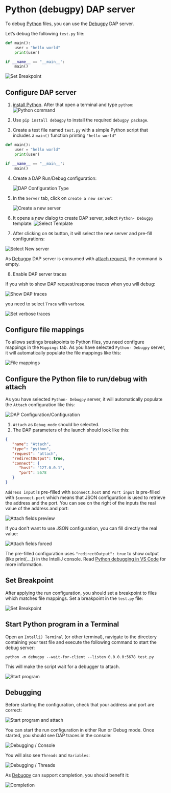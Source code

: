 # Python (debugpy) DAP server

To debug [Python](https://www.python.org/) files, you can use the [Debugpy](https://github.com/microsoft/debugpy) DAP server.

Let’s debug the following `test.py` file:

```python
def main():
    user = "hello world"
    print(user)

if __name__ == "__main__":
    main()
```

![Set Breakpoint](../images/python-debugpy/set_breakpoint.png)

## Configure DAP server

1. [install Python](https://www.python.org/downloads/). After that open a terminal and type `python`:
   ![Python command](../images/python-debugpy/python_command.png)

2. Use `pip install debugpy` to install the required `debugpy package`.

3. Create a test file named `test.py` with a simple Python script that includes a `main()` function printing `"hello world"`

```python
def main():
    user = "hello world"
    print(user)

if __name__ == "__main__":
    main()
```

4. Create a DAP Run/Debug configuration:

   ![DAP Configuration Type](../images/DAP_config_type.png)

5. In the `Server` tab, click on `create a new server`:

   ![Create a new server](../images/DAP_server_create_link.png)

6. It opens a new dialog to create DAP server, select `Python- Debugpy` template:
   ![Select Template](../images/python-debugpy/select_template.png)

7. After clicking on `OK` button, it will select the new server and pre-fill configurations:

 ![Select New server](../images/python-debugpy/select_new_server.png)

As [Debugpy](https://github.com/microsoft/debugpy) DAP server is consumed with [attach request](#configure-the-python-file-to-rundebug-with-attach),
the command is empty.

8. Enable DAP server traces

If you wish to show DAP request/response traces when you will debug:

![Show DAP traces](../images/python-debugpy/traces_in_console.png)

you need to select `Trace` with `verbose`.

![Set verbose traces](../images/python-debugpy/set_traces.png)

## Configure file mappings

To allows settings breakpoints to Python files, you need configure mappings in the `Mappings` tab.
As you have selected `Python- Debugpy` server, it will automatically populate the file mappings like this:

![File mappings](../images/python-debugpy/file_mappings.png)

## Configure the Python file to run/debug with attach

As you have selected `Python- Debugpy` server, it will automatically populate the `Attach` configuration like this:

![DAP Configuration/Configuration](../images/python-debugpy/configuration_tab.png)

1. `Attach` as `Debug mode` should be selected. 
2. The DAP parameters of the launch should look like this:

```json
{
   "name": "Attach",
   "type": "python",
   "request": "attach",
   "redirectOutput": true,
   "connect": {
      "host": "127.0.0.1",
      "port": 5678
   }
}
```

`Address input` is pre-filled with `$connect.host` and `Port input` is pre-filled with `$connect.port` which means that JSON configuration is used
to retrieve the address and the port. You can see on the right of the inputs the real value of the address and port:

![Attach fields preview](../images/python-debugpy/attach_fields_preview.png)

If you don't want to use JSON configuration, you can fill directly the real value:

![Attach fields forced](../images/python-debugpy/attach_fields_forced.png)

The pre-filled configuration uses `"redirectOutput": true` to show output (like print(....))
in the IntelliJ console. Read [Python debugging in VS Code](https://code.visualstudio.com/docs/python/debugging) for more information.

## Set Breakpoint

After applying the run configuration, you should set a breakpoint to files which matches file mappings.
Set a breakpoint in the `test.py` file:

![Set Breakpoint](../images/python-debugpy/set_breakpoint.png)

## Start Python program in a Terminal

Open an `IntelliJ Terminal` (or other terminal), navigate to the directory containing your test file 
and execute the following command to start the debug server:

```
python -m debugpy --wait-for-client --listen 0.0.0.0:5678 test.py
```

This will make the script wait for a debugger to attach. 

![Start program](../images/python-debugpy/start_program.png)

## Debugging

Before starting the configuration, check that your address and port are correct:

![Start program and attach](../images/python-debugpy/start_program_and_attach.png)

You can start the run configuration in either Run or Debug mode. Once started, you should see DAP traces in the console:

![Debugging / Console](../images/python-debugpy/traces_in_console.png)

You will also see `Threads` and `Variables`:

![Debugging / Threads](../images/python-debugpy/debug_threads_tab.png)

As [Debugpy](https://github.com/microsoft/debugpy) can support completion, you should benefit it:

![Completion](../images/python-debugpy/completion.png)

